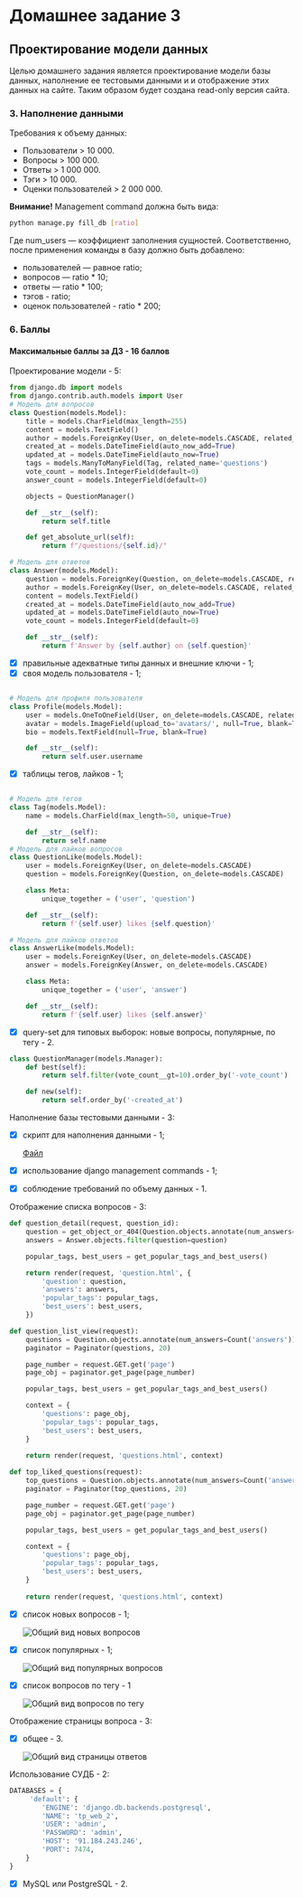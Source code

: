 # Домашнее задание 3

## Проектирование модели данных

Целью домашнего задания является проектирование модели базы данных, наполнение ее тестовыми данными и и отображение этих данных на сайте. Таким образом будет создана read-only версия сайта.

### 3. Наполнение данными
Требования к объему данных:
- Пользователи > 10 000.
- Вопросы > 100 000.
- Ответы > 1 000 000.
- Тэги > 10 000.
- Оценки пользователей > 2 000 000.

**Внимание!** Management command должна быть вида: 
```Bash
python manage.py fill_db [ratio]
```
Где num_users — коэффициент заполнения сущностей. Соответственно, после применения команды в базу должно быть добавлено:
 - пользователей — равное ratio;
 - вопросов — ratio * 10;
 - ответы — ratio * 100;
 - тэгов - ratio;
 - оценок пользователей - ratio * 200;

### 6. Баллы

#### Максимальные баллы за ДЗ - 16 баллов

Проектирование модели - 5:
```python
from django.db import models
from django.contrib.auth.models import User
# Модель для вопросов
class Question(models.Model):
    title = models.CharField(max_length=255)
    content = models.TextField()
    author = models.ForeignKey(User, on_delete=models.CASCADE, related_name='questions')
    created_at = models.DateTimeField(auto_now_add=True)
    updated_at = models.DateTimeField(auto_now=True)
    tags = models.ManyToManyField(Tag, related_name='questions')
    vote_count = models.IntegerField(default=0)
    answer_count = models.IntegerField(default=0)

    objects = QuestionManager()

    def __str__(self):
        return self.title

    def get_absolute_url(self):
        return f"/questions/{self.id}/"

# Модель для ответов
class Answer(models.Model):
    question = models.ForeignKey(Question, on_delete=models.CASCADE, related_name='answers')
    author = models.ForeignKey(User, on_delete=models.CASCADE, related_name='answers')
    content = models.TextField()
    created_at = models.DateTimeField(auto_now_add=True)
    updated_at = models.DateTimeField(auto_now=True)
    vote_count = models.IntegerField(default=0)

    def __str__(self):
        return f'Answer by {self.author} on {self.question}'


```
- [X] правильные адекватные типы данных и внешние ключи - 1;
- [X] своя модель пользователя - 1;
```python

# Модель для профиля пользователя
class Profile(models.Model):
    user = models.OneToOneField(User, on_delete=models.CASCADE, related_name="profile")
    avatar = models.ImageField(upload_to='avatars/', null=True, blank=True)
    bio = models.TextField(null=True, blank=True)

    def __str__(self):
        return self.user.username
```
- [X] таблицы тегов, лайков - 1;
```python

# Модель для тегов
class Tag(models.Model):
    name = models.CharField(max_length=50, unique=True)

    def __str__(self):
        return self.name
# Модель для лайков вопросов
class QuestionLike(models.Model):
    user = models.ForeignKey(User, on_delete=models.CASCADE)
    question = models.ForeignKey(Question, on_delete=models.CASCADE)

    class Meta:
        unique_together = ('user', 'question')  

    def __str__(self):
        return f'{self.user} likes {self.question}'

# Модель для лайков ответов
class AnswerLike(models.Model):
    user = models.ForeignKey(User, on_delete=models.CASCADE)
    answer = models.ForeignKey(Answer, on_delete=models.CASCADE)

    class Meta:
        unique_together = ('user', 'answer')  

    def __str__(self):
        return f'{self.user} likes {self.answer}'

```
- [X] query-set для типовых выборок: новые вопросы, популярные, по тегу - 2.
```python
class QuestionManager(models.Manager):
    def best(self):
        return self.filter(vote_count__gt=10).order_by('-vote_count')  

    def new(self):
        return self.order_by('-created_at')  
```
Наполнение базы тестовыми данными - 3:

- [X] скрипт для наполнения данными - 1;
  
  [Файл](../../management/commands/fill_db.py)
- [X] использование django management commands - 1;
- [X] соблюдение требований по объему данных - 1.

Отображение списка вопросов - 3:

```python
def question_detail(request, question_id):
    question = get_object_or_404(Question.objects.annotate(num_answers=Count('answers')), id=question_id)
    answers = Answer.objects.filter(question=question)

    popular_tags, best_users = get_popular_tags_and_best_users()

    return render(request, 'question.html', {
        'question': question,
        'answers': answers,
        'popular_tags': popular_tags,
        'best_users': best_users,
    })

def question_list_view(request):
    questions = Question.objects.annotate(num_answers=Count('answers')).order_by('-id')
    paginator = Paginator(questions, 20)

    page_number = request.GET.get('page')
    page_obj = paginator.get_page(page_number)

    popular_tags, best_users = get_popular_tags_and_best_users()

    context = {
        'questions': page_obj,
        'popular_tags': popular_tags,
        'best_users': best_users,
    }
    
    return render(request, 'questions.html', context)

def top_liked_questions(request):
    top_questions = Question.objects.annotate(num_answers=Count('answers')).order_by('-vote_count')[:5]
    paginator = Paginator(top_questions, 20)

    page_number = request.GET.get('page')
    page_obj = paginator.get_page(page_number)

    popular_tags, best_users = get_popular_tags_and_best_users()

    context = {
        'questions': page_obj,
        'popular_tags': popular_tags,
        'best_users': best_users,
    }
    
    return render(request, 'questions.html', context)

```

- [X] список новых вопросов - 1;
  
  ![Общий вид новых вопросов](3_1.png)

- [X] список популярных - 1;
  
  ![Общий вид популярных вопросов](3_2.png)

- [X] список вопросов по тегу - 1
  
  ![Общий вид вопросов по тегу](3_3.png)

Отображение страницы вопроса - 3:

- [X] общее - 3.
  
  ![Общий вид страницы ответов](3_4.png)

Использование СУДБ - 2:

```python
DATABASES = {
     'default': {
        'ENGINE': 'django.db.backends.postgresql',
        'NAME': 'tp_web_2', 
        'USER': 'admin',
        'PASSWORD': 'admin',
        'HOST': '91.184.243.246',
        'PORT': 7474, 
    }  
}
```

- [X] MySQL или PostgreSQL - 2.
